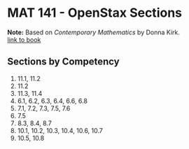 # MAT 141 - OpenStax Sections

**Note:** Based on *Contemporary Mathematics* by Donna Kirk.  
[link to book](https://openstax.org/books/contemporary-mathematics/pages/1-introduction)

## Sections by Competency
1. 11.1, 11.2
2. 11.2
3. 11.3, 11.4
4. 6.1, 6.2, 6.3, 6.4, 6.6, 6.8
5. 7.1, 7.2, 7.3, 7.5, 7.6
6. 7.5
7. 8.3, 8.4, 8.7
8. 10.1, 10.2, 10.3, 10.4, 10.6, 10.7
9. 10.5, 10.8